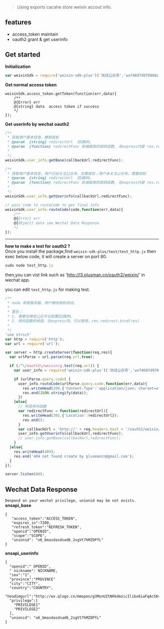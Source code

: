 >Using exports cacahe store weixin accout info.

## features

  * access_token maintain
  * oauth2 grant & get userinfo

  
## Get started

**Initialization**
```javascript
var weixinSdk = require('weixin-sdk-plus')('测试公众号','wxf4697d97090dcadb','fe1f4e4f356d17b63b7d3fd76706e902');
```
**Get normal access token**
```javascirpt
weixinSdk.access_token.getToken(function(err,data){
    /**
    @{Error} err
    @{string} data  access token if success
    */
});
```

**Get userinfo by wechat oauth2**
```javascript
/**
 * 获取用户基本信息，静默授权
 * @param  {string} redirectUrl  回调URL
 * @param  {function} redirectFunc 前端框架的跳转函数, 在express内是 res.redirect.bind(res)
 * 
 */
weixinSdk.user_info.getBase(callbackUrl,redirectFunc);

/**
 * 获取用户基本信息，用户已经关注公众号，无需授权；用户未关注公众号，需要授权
 * @param  {string} redirectUrl  回调URL
 * @param  {function} redirectFunc 前端框架的跳转函数, 在express内是 res.redirect.bind(res)
 * 
 */
weixinSdk.user_info.getUserinfo(callbackUrl,redirectFunc);

// pass code to routeCode to get final info
weixinSdk.user_info.routeCode(code,function(err,data){
    /**
    @{Error} err
    @{Object} data see Wechat Data Response
    */
});

```

---
**how to make a test for oauth2 ?**   
Once you install the package,find  `weixin-sdk-plus/test/test_http.js` 
then exec below code, it will create a server on port 80.
```javascript
sudo node test_http.js
```
then,you can vist link such as  'http://l3.plusman.cn/oauth2/weixin/' in wechat app.

you can edit `test_http.js` for making test.
```javascript
/**
 * node 简易服务器，用户微信授权测试。
 *
 * 警告：
 * 1. 需要在微信公众平台配置回调URL
 * 2. 转向函数的构造，在express内，可以使用，res.redirect.bind(res) 
 *
 */
'use strict'
var http = require('http');
var url = require('url');

var server = http.createServer(function(req,res){
  var urlParse = url.parse(req.url,true);

  if (/^\/oauth2\/weixin/g.test(req.url)) {
    var user_info = require('weixin-sdk-plus')('测试公众号','wxf4697d97090dcadb','fe1f4e4f356d17b63b7d3fd76706e902').user_info;

    if (urlParse.query.code) {
      user_info.routeCode(urlParse.query.code,function(err,data){
        res.writeHead(200,{'Content-Type':'application/json; charset=utf-8'})
        res.end(JSON.stringify(data));
      })
    }else{
      // 构造转向函数
      var redirectFunc = function(redirectUrl){
        res.writeHead(302,{'Location':redirectUrl});
        res.end();
      }  
      var callbackUrl = 'http://' + req.headers.host + '/oauth2/weixin/';
      user_info.getUserinfo(callbackUrl,redirectFunc);
      // user_info.getBase(callbackUrl,redirectFunc);
    }
  }else{
    res.writeHead(404);
    res.end('404 not found create by plusmancn@gmail.com');
  }
});

server.listen(80);
```




## Wechat Data Response
`Denpend on your wechat privilege, unionid may be not exists.`    
**snsapi_base**

    {
       "access_token":"ACCESS_TOKEN",
       "expires_in":7200,
       "refresh_token":"REFRESH_TOKEN",
       "openid":"OPENID",
       "scope":"SCOPE",
       "unionid": "o6_bmasdasdsad6_2sgVt7hMZOPfL"
    }


**snsapi_userinfo**

    {
      "openid":" OPENID",
      " nickname": NICKNAME,
      "sex":"1",
      "province":"PROVINCE"
      "city":"CITY",
      "country":"COUNTRY",
      "headimgurl":"http://wx.qlogo.cn/mmopen/g3MonUZtNHkdmzicIlibx6iaFqAc56vxLSUfpb6n5WKSYVY0ChQKkiaJSgQ1dZuTOgvLLrhJbERQQ4eMsv84eavHiaiceqxibJxCfHe/46", 
      "privilege":[
        "PRIVILEGE1"
        "PRIVILEGE2"
      ],
      "unionid": "o6_bmasdasdsad6_2sgVt7hMZOPfL"
    }